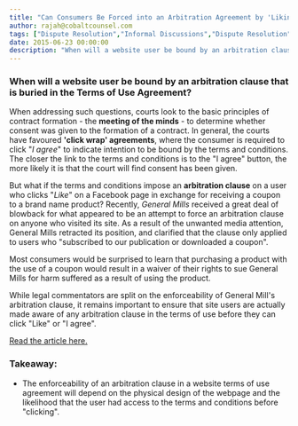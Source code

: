 ```yaml
---
title: "Can Consumers Be Forced into an Arbitration Agreement by 'Liking' a Brand on Facebook and Receiving a Coupon?"
author: rajah@cobaltcounsel.com
tags: ["Dispute Resolution","Informal Discussions","Dispute Resolution","Rajah"]
date: 2015-06-23 00:00:00
description: "When will a website user be bound by an arbitration clause that is buried in the Terms of Use Agreement? When addressing such questions, courts look to the basic principles of contract formation - the meeting of the minds - to determine whether consent was given to the formation of a contract."
---
```




### When will a website user be bound by an arbitration clause that is buried in the Terms of Use Agreement? 

When addressing such questions, courts look to the basic principles of contract formation - the **meeting of the minds** - to determine whether consent was given to the formation of a contract. In general, the courts have favoured **'click wrap' agreements**, where the consumer is required to click "*I agree*" to indicate intention to be bound by the terms and conditions. The closer the link to the terms and conditions is to the "I agree" button, the more likely it is that the court will find consent has been given.

But what if the terms and conditions impose an **arbitration clause** on a user who clicks "*Like*" on a Facebook page in exchange for receiving a coupon to a brand name product? Recently, *General Mills* received a great deal of blowback for what appeared to be an attempt to force an arbitration clause on anyone who visited its site. As a result of the unwanted media attention, General Mills retracted its position, and clarified that the clause only applied to users who "subscribed to our publication or downloaded a coupon". 

Most consumers would be surprised to learn that purchasing a product with the use of a coupon would result in a waiver of their rights to sue General Mills for harm suffered as a result of using the product.

While legal commentators are split on the enforceability of General Mill's arbitration clause, it remains important to ensure that site users are actually made aware of any arbitration clause in the terms of use before they can click "Like" or "I agree".

[Read the article here.](http://www.jdsupra.com/legalnews/how-to-enforce-terms-of-service-for-onli-41274/?)

### Takeaway:
- The enforceability of an arbitration clause in a website terms of use agreement will depend on the physical design of the webpage and the likelihood that the user had access to the terms and conditions before "clicking".
